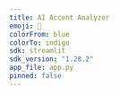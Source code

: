 ```yaml
---
title: AI Accent Analyzer
emoji: 🎤
colorFrom: blue
colorTo: indigo
sdk: streamlit
sdk_version: "1.28.2"
app_file: app.py
pinned: false
---
```

